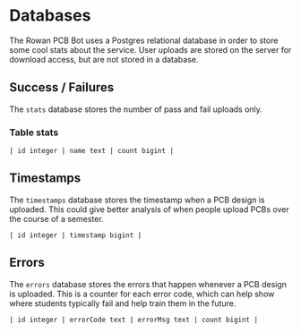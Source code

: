 # Databases

The Rowan PCB Bot uses a Postgres relational database in order to store some cool stats about the service. User uploads are stored on the server for download access, but are not stored in a database.

## Success / Failures
The `stats` database stores the number of pass and fail uploads only.

### Table **stats**
    
    | id integer | name text | count bigint |

## Timestamps
The `timestamps` database stores the timestamp when a PCB design is uploaded. This could give better analysis of when people upload PCBs over the course of a semester.

    | id integer | timestamp bigint |

## Errors
The `errors` database stores the errors that happen whenever a PCB design is uploaded. This is a counter for each error code, which can help show where students typically fail and help train them in the future.

    | id integer | errorCode text | errorMsg text | count bigint |